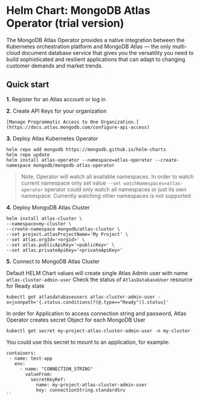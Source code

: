 # Helm Chart: MongoDB Atlas Operator (trial version)

The MongoDB Atlas Operator provides a native integration between the Kubernetes orchestration platform and MongoDB Atlas — the only multi-cloud document database service that gives you the versatility you need to build sophisticated and resilient applications that can adapt to changing customer demands and market trends.

## Quick start

**1.** Register for an Atlas account or log in

**2.** Create API Keys for your organization
    
    [Manage Programmatic Access to One Organization.] (https://docs.atlas.mongodb.com/configure-api-access)

**3.** Deploy Atlas Kubernetes Operator

``` 
helm repo add mongodb https://mongodb.github.io/helm-charts
helm repo update
helm install atlas-operator --namespace=atlas-operator --create-namespace mongodb/mongodb-atlas-operator
```

> Note. Operator will watch all available namespaces. In order to watch current namespace only set value `--set watchNamespaces=atlas-operator`
> operator could only watch all namespaces or just its own namespace. Currently watching other namespaces is not supported

**4.** Deploy MongoDB Atlas Cluster

```
helm install atlas-cluster \
--namespace=my-cluster \
--create-namespace mongodb/atlas-cluster \
--set project.atlasProjectName='My Project' \
--set atlas.orgId='<orgid>' \
--set atlas.publicApiKey='<publicKey>' \
--set atlas.privateApiKey='<privateApiKey>'
```

**5.** Connect to MongoDB Atlas Cluster

Default HELM Chart values will create single Atlas Admin user with name `atlas-cluster-admin-user`
Check the status of `AtlasDatabaseUser` resource for Ready state

```kubectl get atlasdatabaseusers atlas-cluster-admin-user -o=jsonpath='{.status.conditions[?(@.type=="Ready")].status}'```

In order for Application to access connection string and password, Atlas Operator creates secret Object for each MongoDB User
```
kubectl get secret my-project-atlas-cluster-admin-user -n my-cluster
```

You could use this secret to mount to an application, for example:

```
containers:
 - name: test-app
   env:
     - name: "CONNECTION_STRING"
       valueFrom:
         secretKeyRef:
           name: my-project-atlas-cluster-admin-user
           key: connectionString.standardSrv
`` 


